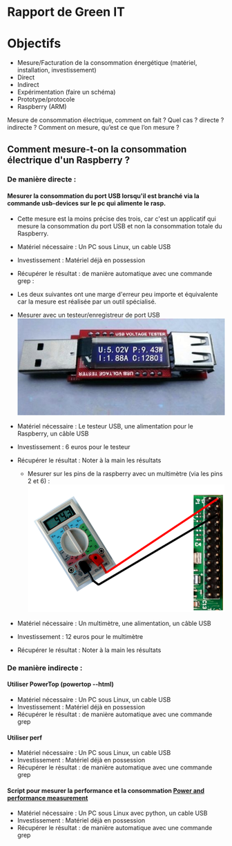 Rapport de Green IT
==

# Objectifs

* Mesure/Facturation de la consommation énergétique (matériel, installation, investissement)
 * Direct
 * Indirect
* Expérimentation (faire un schéma)
 * Prototype/protocole
 * Raspberry (ARM)

Mesure de consommation électrique, comment on fait ? Quel cas ? directe ? indirecte ?
Comment on mesure, qu’est ce que l’on mesure ?


## Comment mesure-t-on la consommation électrique d'un Raspberry ?
### De manière directe :
#### Mesurer la consommation du port USB lorsqu'il est branché via la commande usb-devices sur le pc qui alimente le rasp.
 * Cette mesure est la moins précise des trois, car c'est un applicatif qui mesure la consommation du port USB et non la consommation totale du Raspberry. 
 * Matériel nécessaire : Un PC sous Linux, un cable USB
 * Investissement : Matériel déjà en possession
 * Récupérer le résultat : de manière automatique avec une commande grep :
 
  * Les deux suivantes ont une marge d'erreur peu importe et équivalente car la mesure est réalisée par un outil spécialisé.
   * Mesurer avec un testeur/enregistreur de port USB ![Testeur avec écran](https://github.com/benhu/effacious-weasel-green-it/raw/master/testeur_usb.jpg)
 * Matériel nécessaire : Le testeur USB, une alimentation pour le Raspberry, un câble USB
 * Investissement : 6 euros pour le testeur
 * Récupérer le résultat : Noter à la main les résultats
   * Mesurer sur les pins de la raspberry avec un multimètre (via les pins 2 et 6) :
  ![Schéma](https://github.com/benhu/effacious-weasel-green-it/raw/master/schema.png)
 * Matériel nécessaire : Un multimètre, une alimentation, un câble USB
 * Investissement : 12 euros pour le multimètre
 * Récupérer le résultat : Noter à la main les résultats

### De manière indirecte :
#### Utiliser PowerTop (powertop --html)
 * Matériel nécessaire : Un PC sous Linux, un cable USB
 * Investissement : Matériel déjà en possession
 * Récupérer le résultat : de manière automatique avec une commande grep
#### Utiliser perf
 * Matériel nécessaire : Un PC sous Linux, un cable USB
 * Investissement : Matériel déjà en possession
 * Récupérer le résultat : de manière automatique avec une commande grep
#### Script pour mesurer la performance et la consommation [Power and performance measurement](http://raspi.tv/2015/raspberry-pi2-power-and-performance-measurement)
 * Matériel nécessaire : Un PC sous Linux avec python, un cable USB
 * Investissement : Matériel déjà en possession
 * Récupérer le résultat : de manière automatique avec une commande grep
